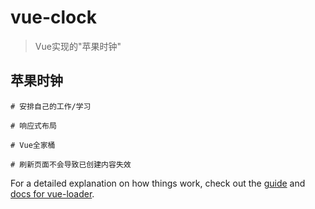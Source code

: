 # vue-clock

> Vue实现的"苹果时钟"

## 苹果时钟

``` 
# 安排自己的工作/学习

# 响应式布局

# Vue全家桶

# 刷新页面不会导致已创建内容失效
```

For a detailed explanation on how things work, check out the [guide](http://vuejs-templates.github.io/webpack/) and [docs for vue-loader](http://vuejs.github.io/vue-loader).
